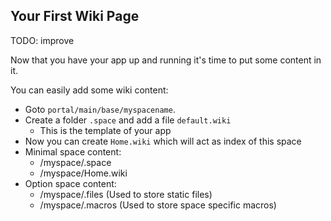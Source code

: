 ## Your First Wiki Page

TODO: improve

Now that you have your app up and running it's time to put some content in it.

You can easily add some wiki content:

-   Goto `portal/main/base/myspacename`.
-   Create a folder `.space` and add a file `default.wiki`
    -   This is the template of your app
-   Now you can create `Home.wiki` which will act as index of this space
-   Minimal space content:
    -   /myspace/.space
    -   /myspace/Home.wiki
-   Option space content:
    -   /myspace/.files (Used to store static files)
    -   /myspace/.macros (Used to store space specific macros)